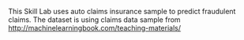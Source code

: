 This Skill Lab uses auto claims insurance sample to predict fraudulent claims. The dataset is using claims data sample from http://machinelearningbook.com/teaching-materials/
